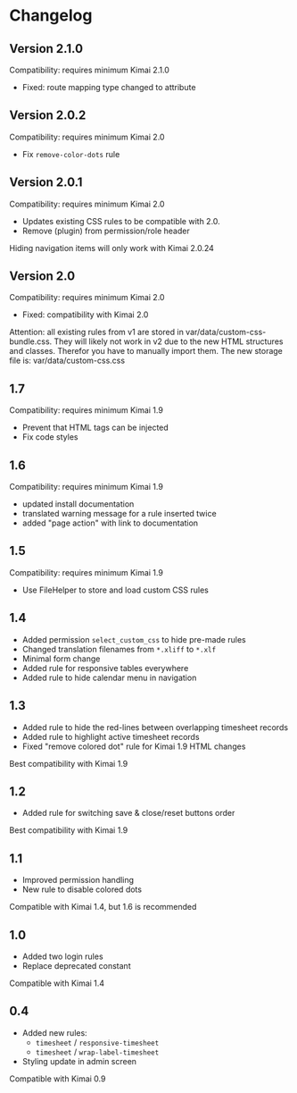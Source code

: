 # Changelog

## Version 2.1.0

Compatibility: requires minimum Kimai 2.1.0

- Fixed: route mapping type changed to attribute

## Version 2.0.2

Compatibility: requires minimum Kimai 2.0

- Fix `remove-color-dots` rule

## Version 2.0.1

Compatibility: requires minimum Kimai 2.0

- Updates existing CSS rules to be compatible with 2.0.
- Remove (plugin) from permission/role header

Hiding navigation items will only work with Kimai 2.0.24 

## Version 2.0

Compatibility: requires minimum Kimai 2.0

- Fixed: compatibility with Kimai 2.0

Attention: all existing rules from v1 are stored in var/data/custom-css-bundle.css.
They will likely not work in v2 due to the new HTML structures and classes.
Therefor you have to manually import them.
The new storage file is: var/data/custom-css.css

## 1.7

Compatibility: requires minimum Kimai 1.9

- Prevent that HTML tags can be injected
- Fix code styles

## 1.6

Compatibility: requires minimum Kimai 1.9

- updated install documentation
- translated warning message for a rule inserted twice
- added "page action" with link to documentation

## 1.5

Compatibility: requires minimum Kimai 1.9

- Use FileHelper to store and load custom CSS rules

## 1.4

- Added permission `select_custom_css` to hide pre-made rules
- Changed translation filenames from `*.xliff` to `*.xlf`
- Minimal form change
- Added rule for responsive tables everywhere
- Added rule to hide calendar menu in navigation

## 1.3

- Added rule to hide the red-lines between overlapping timesheet records
- Added rule to highlight active timesheet records
- Fixed "remove colored dot" rule for Kimai 1.9 HTML changes

Best compatibility with Kimai 1.9

## 1.2

- Added rule for switching save & close/reset buttons order

Best compatibility with Kimai 1.9

## 1.1

- Improved permission handling
- New rule to disable colored dots

Compatible with Kimai 1.4, but 1.6 is recommended

## 1.0

- Added two login rules
- Replace deprecated constant

Compatible with Kimai 1.4

## 0.4 

- Added new rules:
  - `timesheet` / `responsive-timesheet`
  - `timesheet` / `wrap-label-timesheet`
- Styling update in admin screen
  
Compatible with Kimai 0.9
